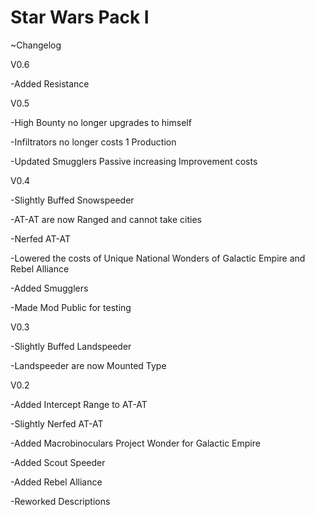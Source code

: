 # Star Wars Pack I

~Changelog

V0.6

-Added Resistance

V0.5

-High Bounty no longer upgrades to himself

-Infiltrators no longer costs 1 Production

-Updated Smugglers Passive increasing Improvement costs

V0.4

-Slightly Buffed Snowspeeder

-AT-AT are now Ranged and cannot take cities

-Nerfed AT-AT

-Lowered the costs of Unique National Wonders of Galactic Empire and Rebel Alliance

-Added Smugglers

-Made Mod Public for testing

V0.3

-Slightly Buffed Landspeeder

-Landspeeder are now Mounted Type


V0.2

-Added Intercept Range to AT-AT

-Slightly Nerfed AT-AT

-Added Macrobinoculars Project Wonder for Galactic Empire

-Added Scout Speeder

-Added Rebel Alliance

-Reworked Descriptions
